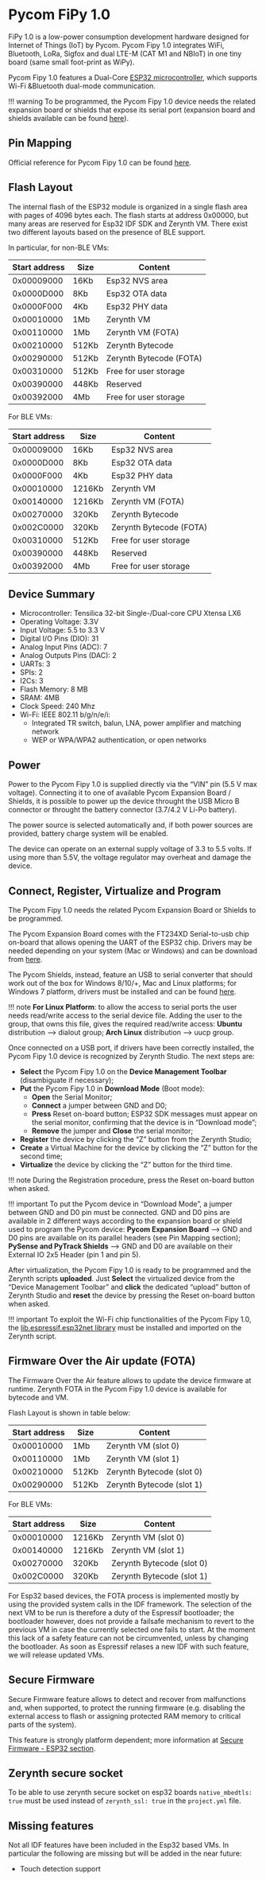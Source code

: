 # Pycom FiPy 1.0

FiPy 1.0 is a low-power consumption development hardware designed for Internet of Things (IoT) by Pycom. Pycom Fipy 1.0 integrates WiFi, Bluetooth, LoRa, Sigfox and dual LTE-M (CAT M1 and NBIoT) in one tiny board (same small foot-print as WiPy).

Pycom Fipy 1.0 features a Dual-Core [ESP32 microcontroller](https://espressif.com/en/products/hardware/esp32/overview), which supports Wi-Fi &Bluetooth dual-mode communication.

!!! warning
	To be programmed, the Pycom Fipy 1.0 device needs the related expansion board or shields that expose its serial port (expansion board and shields available can be found [here](https://pycom.io/hardware/#eboards)).

## Pin Mapping

Official reference for Pycom Fipy 1.0 can be found [here](https://pycom.io/hardware/fipy_specs/).

## Flash Layout

The internal flash of the ESP32 module is organized in a single flash area with pages of 4096 bytes each. The flash starts at address 0x00000, but many areas are reserved for Esp32 IDF SDK and Zerynth VM. There exist two different layouts based on the presence of BLE support.

In particular, for non-BLE VMs:

| Start address | Size  | Content                 |
|---------------|-------|-------------------------|
| 0x00009000    | 16Kb  | Esp32 NVS area          |
| 0x0000D000    | 8Kb   | Esp32 OTA data          |
| 0x0000F000    | 4Kb   | Esp32 PHY data          |
| 0x00010000    | 1Mb   | Zerynth VM              |
| 0x00110000    | 1Mb   | Zerynth VM (FOTA)       |
| 0x00210000    | 512Kb | Zerynth Bytecode        |
| 0x00290000    | 512Kb | Zerynth Bytecode (FOTA) |
| 0x00310000    | 512Kb | Free for user storage   |
| 0x00390000    | 448Kb | Reserved                |
| 0x00392000    | 4Mb   | Free for user storage   |


For BLE VMs:


| Start address | Size   | Content                 |
|---------------|--------|-------------------------|
| 0x00009000    | 16Kb   | Esp32 NVS area          |
| 0x0000D000    | 8Kb    | Esp32 OTA data          |
| 0x0000F000    | 4Kb    | Esp32 PHY data          |
| 0x00010000    | 1216Kb | Zerynth VM              |
| 0x00140000    | 1216Kb | Zerynth VM (FOTA)       |
| 0x00270000    | 320Kb  | Zerynth Bytecode        |
| 0x002C0000    | 320Kb  | Zerynth Bytecode (FOTA) |
| 0x00310000    | 512Kb  | Free for user storage   |
| 0x00390000    | 448Kb  | Reserved                |
| 0x00392000    | 4Mb    | Free for user storage   |

## Device Summary


* Microcontroller: Tensilica 32-bit Single-/Dual-core CPU Xtensa LX6
* Operating Voltage: 3.3V
* Input Voltage: 5.5 to 3.3 V
* Digital I/O Pins (DIO): 31
* Analog Input Pins (ADC): 7
* Analog Outputs Pins (DAC): 2
* UARTs: 3
* SPIs: 2
* I2Cs: 3
* Flash Memory: 8 MB
* SRAM: 4MB
* Clock Speed: 240 Mhz
* Wi-Fi: IEEE 802.11 b/g/n/e/i:
    * Integrated TR switch, balun, LNA, power amplifier and matching network
    * WEP or WPA/WPA2 authentication, or open networks

## Power

Power to the Pycom Fipy 1.0 is supplied directly via the “VIN” pin (5.5 V max voltage).
Connecting it to one of available Pycom Expansion Board / Shields, it is possible to power up the device throught the USB Micro B connector or throught the battery connector (3.7/4.2 V Li-Po battery).

The power source is selected automatically and, if both power sources are provided, battery charge system will be enabled.

The device can operate on an external supply voltage of 3.3 to 5.5 volts. If using more than 5.5V, the voltage regulator may overheat and damage the device.

## Connect, Register, Virtualize and Program

The Pycom Fipy 1.0 needs the related Pycom Expansion Board or Shields to be programmed.

The Pycom Expansion Board comes with the FT234XD Serial-to-usb chip on-board that allows opening the UART of the ESP32 chip. Drivers may be needed depending on your system (Mac or Windows) and can be download from [here](http://www.ftdichip.com/Drivers/VCP.htm).

The Pycom Shields, instead, feature an USB to serial converter that should work out of the box for Windows 8/10/+, Mac and Linux platforms; for Windows 7 platform, drivers must be installed and can be found [here](https://docs.pycom.io/chapter/pytrackpysense/installation/pycom.inf).

!!! note
	**For Linux Platform**: to allow the access to serial ports the user needs read/write access to the serial device file. Adding the user to the group, that owns this file, gives the required read/write access: **Ubuntu** distribution –> dialout group; **Arch Linux** distribution –> uucp group.

Once connected on a USB port, if drivers have been correctly installed, the Pycom Fipy 1.0 device is recognized by Zerynth Studio. The next steps are:

* **Select** the Pycom Fipy 1.0 on the **Device Management Toolbar** (disambiguate if necessary);
* **Put** the Pycom Fipy 1.0 in **Download Mode** (Boot mode):
    * **Open** the Serial Monitor;
    * **Connect** a jumper between GND and D0;
    * **Press** Reset on-board button; ESP32 SDK messages must appear on the serial monitor, confirming that the device is in “Download mode”;
    * **Remove** the jumper and **Close** the serial monitor;
* **Register** the device by clicking the “Z” button from the Zerynth Studio;
* **Create** a Virtual Machine for the device by clicking the “Z” button for the second time;
* **Virtualize** the device by clicking the “Z” button for the third time.

!!! note
	During the Registration procedure, press the Reset on-board button when asked.

!!! important
    To put the Pycom device in “Download Mode”, a jumper between GND and D0 pin must be connected. GND and D0 pins are available in 2 different ways according to the expansion board or shield used to program the Pycom device: **Pycom Expansion Board** –> GND and D0 pins are available on its parallel headers (see Pin Mapping section); **PySense and PyTrack Shields** –> GND and D0 are available on their External IO 2x5 Header (pin 1 and pin 5).

After virtualization, the Pycom Fipy 1.0 is ready to be programmed and the Zerynth scripts **uploaded**. Just **Select** the virtualized device from the “Device Management Toolbar” and **click** the dedicated “upload” button of Zerynth Studio and **reset** the device by pressing the Reset on-board button when asked.

!!! important
    To exploit the Wi-Fi chip functionalities of the Pycom Fipy 1.0, the [lib.espressif.esp32net library](https://docs.zerynth.com/latest/official/lib.espressif.esp32net/docs/index.html#esp32wifi) must be installed and imported on the Zerynth script.

## Firmware Over the Air update (FOTA)

The Firmware Over the Air feature allows to update the device firmware at runtime. Zerynth FOTA in the Pycom Fipy 1.0 device is available for bytecode and VM.

Flash Layout is shown in table below:

| Start address | Size  | Content                   |
|---------------|-------|---------------------------|
| 0x00010000    | 1Mb   | Zerynth VM (slot 0)       |
| 0x00110000    | 1Mb   | Zerynth VM (slot 1)       |
| 0x00210000    | 512Kb | Zerynth Bytecode (slot 0) |
| 0x00290000    | 512Kb | Zerynth Bytecode (slot 1) |


For BLE VMs:

| Start address | Size   | Content                   |
|---------------|--------|---------------------------|
| 0x00010000    | 1216Kb | Zerynth VM (slot 0)       |
| 0x00140000    | 1216Kb | Zerynth VM (slot 1)       |
| 0x00270000    | 320Kb  | Zerynth Bytecode (slot 0) |
| 0x002C0000    | 320Kb  | Zerynth Bytecode (slot 1) |


For Esp32 based devices, the FOTA process is implemented mostly by using the provided system calls in the IDF framework. The selection of the next VM to be run is therefore a duty of the Espressif bootloader; the bootloader however, does not provide a failsafe mechanism to revert to the previous VM in case the currently selected one fails to start. At the moment this lack of a safety feature can not be circumvented, unless by changing the bootloader. As soon as Espressif relases a new IDF with such feature, we will release updated VMs.

## Secure Firmware

Secure Firmware feature allows to detect and recover from malfunctions and, when supported, to protect the running firmware (e.g. disabling the external access to flash or assigning protected RAM memory to critical parts of the system).

This feature is strongly platform dependent; more information at [Secure Firmware - ESP32 section](https://docs.zerynth.com/latest/official/core.zerynth.stdlib/docs/official_core.zerynth.stdlib_sfw.html#sfw-esp32).

## Zerynth secure socket

To be able to use zerynth secure socket on esp32 boards `native_mbedtls: true` must be used instead of `zerynth_ssl: true` in the `project.yml` file.

## Missing features

Not all IDF features have been included in the Esp32 based VMs. In particular the following are missing but will be added in the near future:


* Touch detection support

<!--stackedit_data:
eyJoaXN0b3J5IjpbMTM1MDAxODY3XX0=
-->
